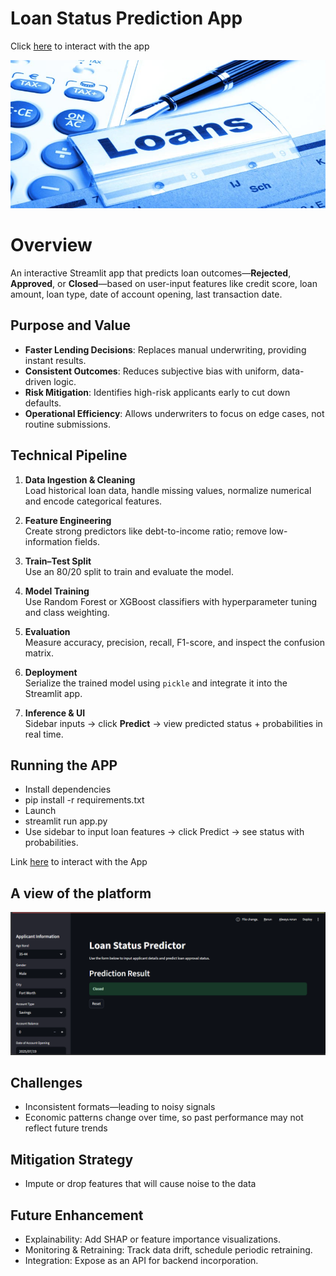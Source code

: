 # Loan Status Prediction App 
Click [here](https://my-loan-status.streamlit.app/) to interact with the app

![](loans.jpg)

# Overview
An interactive Streamlit app that predicts loan outcomes—**Rejected**, **Approved**, or **Closed**—based on user-input features like credit score, loan amount, loan type, date of account opening, last transaction date.

## Purpose and Value

- **Faster Lending Decisions**: Replaces manual underwriting, providing instant results.
- **Consistent Outcomes**: Reduces subjective bias with uniform, data-driven logic.
- **Risk Mitigation**: Identifies high-risk applicants early to cut down defaults.
- **Operational Efficiency**: Allows underwriters to focus on edge cases, not routine submissions.

## Technical Pipeline

1. **Data Ingestion & Cleaning**  
   Load historical loan data, handle missing values, normalize numerical and encode categorical features.

2. **Feature Engineering**  
   Create strong predictors like debt-to-income ratio; remove low-information fields.

3. **Train–Test Split**  
   Use an 80/20 split to train and evaluate the model.

4. **Model Training**  
   Use Random Forest or XGBoost classifiers with hyperparameter tuning and class weighting.

5. **Evaluation**  
   Measure accuracy, precision, recall, F1-score, and inspect the confusion matrix.

6. **Deployment**  
   Serialize the trained model using `pickle` and integrate it into the Streamlit app.

7. **Inference & UI**  
   Sidebar inputs → click **Predict** → view predicted status + probabilities in real time.
   

## Running the APP
- Install dependencies
- pip install -r requirements.txt
- Launch
- streamlit run app.py
- Use sidebar to input loan features → click Predict → see status with probabilities.

Link [here](https://my-loan-status.streamlit.app/) to interact with the App 



## A view of the platform
![](loan_predict.png)


## Challenges
- Inconsistent formats—leading to noisy signals 
- Economic patterns change over time, so past performance may not reflect future trends 

## Mitigation Strategy
- Impute or drop features that will cause noise to the data

## Future Enhancement
- Explainability: Add SHAP or feature importance visualizations.
- Monitoring & Retraining: Track data drift, schedule periodic retraining.
- Integration: Expose as an API for backend incorporation.
